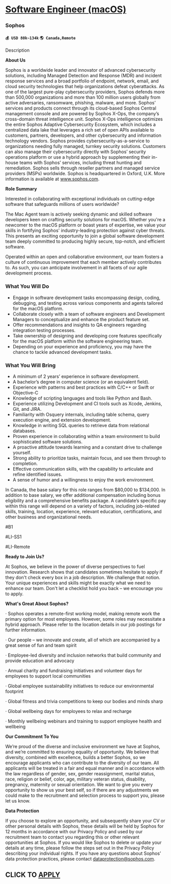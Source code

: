 # [Software Engineer (macOS)](https://www.remotewlb.com/apply/software-engineer-macos-38789)  
### Sophos  
#### `💰 USD 80k~134k` `🌎 Canada,Remote`  

Description

**About Us**

Sophos is a worldwide leader and innovator of advanced cybersecurity solutions, including Managed Detection and Response (MDR) and incident response services and a broad portfolio of endpoint, network, email, and cloud security technologies that help organizations defeat cyberattacks. As one of the largest pure-play cybersecurity providers, Sophos defends more than 500,000 organizations and more than 100 million users globally from active adversaries, ransomware, phishing, malware, and more. Sophos’ services and products connect through its cloud-based Sophos Central management console and are powered by Sophos X-Ops, the company’s cross-domain threat intelligence unit. Sophos X-Ops intelligence optimizes the entire Sophos Adaptive Cybersecurity Ecosystem, which includes a centralized data lake that leverages a rich set of open APIs available to customers, partners, developers, and other cybersecurity and information technology vendors. Sophos provides cybersecurity-as-a-service to
organizations needing fully managed, turnkey security solutions. Customers can also manage their cybersecurity directly with Sophos’ security operations platform or use a hybrid approach by supplementing their in-house teams with Sophos’ services, including threat hunting and remediation. Sophos sells through reseller partners and managed service providers (MSPs) worldwide. Sophos is headquartered in Oxford, U.K. More information is available at www.sophos.com.

  

**Role Summary**

Interested in collaborating with exceptional individuals on cutting-edge software that safeguards millions of users worldwide?

The Mac Agent team is actively seeking dynamic and skilled software developers keen on crafting security solutions for macOS. Whether you're a newcomer to the macOS platform or boast years of expertise, we value your skills in fortifying Sophos' industry-leading protection against cyber threats. This presents an exciting opportunity to join a global software development team deeply committed to producing highly secure, top-notch, and efficient software.

Operated within an open and collaborative environment, our team fosters a culture of continuous improvement that each member actively contributes to. As such, you can anticipate involvement in all facets of our agile development process.

### What You Will Do

  * Engage in software development tasks encompassing design, coding, debugging, and testing across various components and agents tailored for the macOS platform. 
  * Collaborate closely with a team of software engineers and Development Managers to conceptualize and enhance the product feature set. 
  * Offer recommendations and insights to QA engineers regarding integration testing processes. 
  * Take ownership of designing and developing core features specifically for the macOS platform within the software engineering team. 
  * Depending on your experience and proficiency, you may have the chance to tackle advanced development tasks.

### What You Will Bring

  * A minimum of 2 years’ experience in software development. 
  * A bachelor’s degree in computer science (or an equivalent field). 
  * Experience with patterns and best practices with C/C++ or Swift or Objective-C
  * Knowledge of scripting languages and tools like Python and Bash.
  * Experience utilizing Development and CI tools such as Xcode, Jenkins, Git, and JIRA. 
  * Familiarity with Osquery internals, including table schema, query execution engine, and extension development.
  * Knowledge in writing SQL queries to retrieve data from relational databases.
  * Proven experience in collaborating within a team environment to build sophisticated software solutions.
  * A proactive attitude towards learning and a constant drive to challenge yourself.
  * Strong ability to prioritize tasks, maintain focus, and see them through to completion.
  * Effective communication skills, with the capability to articulate and refine identified issues.
  * A sense of humor and a willingness to enjoy the work environment.

In Canada, the base salary for this role ranges from $80,000 to $134,000. In addition to base salary, we offer additional compensation including bonus eligibility and a comprehensive benefits package. A candidate’s specific pay within this range will depend on a variety of factors, including job-related skills, training, location, experience, relevant education, certifications, and other business and organizational needs.

  

#B1

#LI-SS1

#LI-Remote

  

 **Ready to Join Us?**

At Sophos, we believe in the power of diverse perspectives to fuel innovation. Research shows that candidates sometimes hesitate to apply if they don't check every box in a job description. We challenge that notion. Your unique experiences and skills might be exactly what we need to enhance our team. Don't let a checklist hold you back – we encourage you to apply.

  

 **What's Great About Sophos?**

· Sophos operates a remote-first working model, making remote work the primary option for most employees. However, some roles may necessitate a hybrid approach. Please refer to the location details in our job postings for further information.

· Our people – we innovate and create, all of which are accompanied by a great sense of fun and team spirit

· Employee-led diversity and inclusion networks that build community and provide education and advocacy

· Annual charity and fundraising initiatives and volunteer days for employees to support local communities

· Global employee sustainability initiatives to reduce our environmental footprint

· Global fitness and trivia competitions to keep our bodies and minds sharp

· Global wellbeing days for employees to relax and recharge

· Monthly wellbeing webinars and training to support employee health and wellbeing

  

 **Our Commitment To You**

We’re proud of the diverse and inclusive environment we have at Sophos, and we’re committed to ensuring equality of opportunity. We believe that diversity, combined with excellence, builds a better Sophos, so we encourage applicants who can contribute to the diversity of our team. All applicants will be treated in a fair and equal manner and in accordance with the law regardless of gender, sex, gender reassignment, marital status, race, religion or belief, color, age, military veteran status, disability, pregnancy, maternity or sexual orientation. We want to give you every opportunity to show us your best self, so if there are any adjustments we could make to the recruitment and selection process to support you, please let us know.

  

**Data Protection**

If you choose to explore an opportunity, and subsequently share your CV or other personal details with Sophos, these details will be held by Sophos for 12 months in accordance with our Privacy Policy and used by our recruitment team to contact you regarding this or other relevant opportunities at Sophos. If you would like Sophos to delete or update your details at any time, please follow the steps set out in the Privacy Policy describing your individual rights. If you have any questions about Sophos’ data protection practices, please contact dataprotection@sophos.com.

  
## CLICK TO [APPLY](https://www.remotewlb.com/apply/software-engineer-macos-38789)

